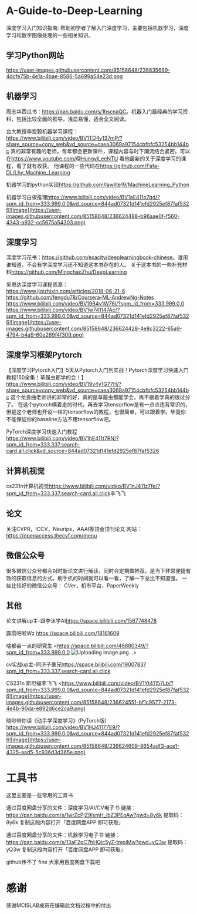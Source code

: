 # A-Guide-to-Deep-Learning
深度学习入门知识指南: 帮助初学者了解入门深度学习，主要包括机器学习，深度学习和数字图像处理的一些相关知识。

## 学习Python网站
<https://user-images.githubusercontent.com/85158648/236835689-4dcfe75b-4e1a-4bae-8586-5a699a54e23d.png>


## 机器学习

周志华西瓜书：<https://pan.baidu.com/s/1hscnaQC>。机器入门最经典的学习资料，包括比较全面的推导，浅显易懂，适合全文阅读。

台大教授李宏毅机器学习课程：<https://www.bilibili.com/video/BV1TD4y137mP/?share_source=copy_web&vd_source=caea3069a97154cbfbfc53254bb144bc>
真的非常有趣的老师，每年都会更新课件，课程内容与时下潮流结合紧密。可以在<https://www.youtube.com/@HungyiLeeNTU> 看他最新的关于深度学习的课程，看了就有收获。
他课程的一些代码在<https://github.com/Fafa-DL/Lhy_Machine_Learning>

机器学习的python实现<https://github.com/lawlite19/MachineLearning_Python>

机器学习白板推理<https://www.bilibili.com/video/BV1aE411o7qd/?spm_id_from=333.999.0.0&vd_source=844ad07321d141efd2925ef87faf5326![image](https://user-images.githubusercontent.com/85158648/236624488-b96aae0f-f560-4343-a932-cc5675a54303.png)>


## 深度学习
深度学习花书：<https://github.com/exacity/deeplearningbook-chinese>。谁用谁知道，不会有学深度学习还不知道这本书存在的人。
关于这本书的一些补充材料<https://github.com/MingchaoZhu/DeepLearning>

吴恩达深度学习课程资源：\
<https://www.jiqizhixin.com/articles/2018-06-21-6> \
<https://github.com/fengdu78/Coursera-ML-AndrewNg-Notes>\
<https://www.bilibili.com/video/BV19B4y1W76i/?spm_id_from=333.999.0.0>\
<https://www.bilibili.com/video/BV1w741147Ac/?spm_id_from=333.999.0.0&vd_source=844ad07321d141efd2925ef87faf5326![image](https://user-images.githubusercontent.com/85158648/236624428-4e8c3222-65a9-4794-b4a9-60e269f4f309.png)>



## 深度学习框架Pytorch
【深度学习Pytorch入门】5天从Pytorch入门到实战！Pytorch深度学习快速入门教程150全集！草履虫都学的会！】<https://www.bilibili.com/video/BV19v4y1G77H/?share_source=copy_web&vd_source=caea3069a97154cbfbfc53254bb144bc> 这个龙良曲老师讲的非常的好，真的是草履虫都能学会，再不跟着学真的很过分了。
在这个pytorch横着走的时代，再去学习tensorflow是有一点点违背常识的，但是这个老师也开设一样的tensorflow的教程，也很简单，可以跟着学。毕竟你不能保证你的baseline方法不用tensorflow吧。

PyTorch深度学习快速入门教程
<https://www.bilibili.com/video/BV1hE411t7RN/?spm_id_from=333.337.search-card.all.click&vd_source=844ad07321d141efd2925ef87faf5326>

## 计算机视觉
cs231n计算机视觉<https://www.bilibili.com/video/BV1nJ411z7fe/?spm_id_from=333.337.search-card.all.click>李飞飞

## 论文
关注CVPR，ICCV，Neurips，AAAI等顶会顶刊论文
网站：<https://openaccess.thecvf.com/menu>

## 微信公众号
很多微信公众号都会对时新论文进行解读，同时会定期做推荐，是当下非常便捷有效的获取信息的方式。刷手机的时间就可以看一看，了解一下总比不知道强。
一些比较好的微信公众号：
CVer，机市平台，PaperWeekly

## 其他
论文讲解up主-跟李沐学AI<https://space.bilibili.com/1567748478>


霹雳吧啦Wz <https://space.bilibili.com/18161609>

啥都会一点的研究生 <https://space.bilibili.com/46880349/?spm_id_from=333.999.0.0
![Uploading image.png…]()>
  
cv实战up主-同济子豪兄<https://space.bilibili.com/1900783?spm_id_from=333.337.search-card.all.click>

CS231n 斯坦福李飞飞 <https://www.bilibili.com/video/BV1Yt41157Lb/?spm_id_from=333.999.0.0&vd_source=844ad07321d141efd2925ef87faf5326![image](https://user-images.githubusercontent.com/85158648/236624551-bf1c9577-2173-4e4b-90da-e892d6ce2ca9.png)

晓唦带你读《动手学深度学习》(PyTorch版)
<https://www.bilibili.com/video/BV1HJ41177E9/?spm_id_from=333.999.0.0&vd_source=844ad07321d141efd2925ef87faf5326![image](https://user-images.githubusercontent.com/85158648/236624609-8654adf3-ace1-4325-aad5-5c936d3d365e.png)>


# 工具书
这里主要是一些常用的工具书

通过百度网盘分享的文件：深度学习/AI/CV电子书
链接：https://pan.baidu.com/s/1wrZcPjZ9IxmH_ibZ3PEoAw?pwd=8y6k 
提取码：8y6k 
复制这段内容打开「百度网盘APP 即可获取」

通过百度网盘分享的文件：机器学习电子书
链接：https://pan.baidu.com/s/13aF2pC7hHQic5yZ-tmpiMw?pwd=yQ3w 
提取码：yQ3w 
复制这段内容打开「百度网盘APP 即可获取」

github传不了 fine 大家用百度网盘下载吧

# 感谢
  感谢MCISLAB成员在编辑此文档过程中的付出



